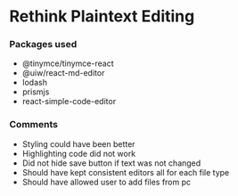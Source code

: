 # Rethink Plaintext Editing

<h3>Packages used</h3>
<ul>
  <li>@tinymce/tinymce-react</li>
  <li>@uiw/react-md-editor</li>
  <li>lodash</li>
  <li>prismjs</li>
  <li>react-simple-code-editor</li>
  </ul>

<h3>Comments</h3>
<ul>
  <li>Styling could have been better</li>
  <li>Highlighting code did not work</li>
  <li>Did not hide save button if text was not changed</li>
  <li>Should have kept consistent editors all for each file type</li>
  <li>Should have allowed user to add files from pc</li>
</ul>
